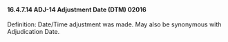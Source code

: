 #### 16.4.7.14 ADJ-14 Adjustment Date (DTM) 02016

Definition: Date/Time adjustment was made. May also be synonymous with Adjudication Date.
